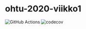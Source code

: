# ohtu-2020-viikko1

![GitHub Actions](https://github.com/zjuxicu/ohtu-2020-viikko1/workflows/Java%20CI%20with%20Gradle/badge.svg)
![codecov](https://codecov.io/gh/zjuxicu/ohtu-2020-viikko1/branch/main/graph/badge.svg?token=JVZH6G2LRO)
